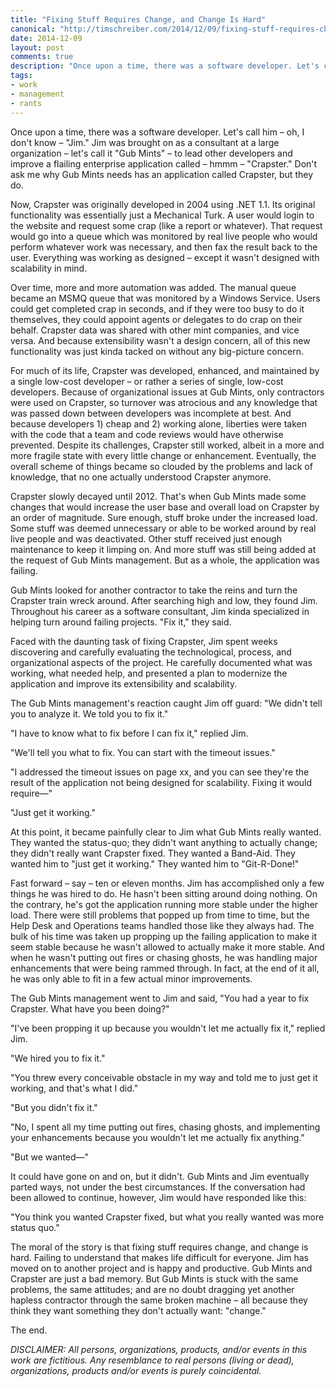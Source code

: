 ```yaml
--- 
title: "Fixing Stuff Requires Change, and Change Is Hard"
canonical: "http://timschreiber.com/2014/12/09/fixing-stuff-requires-change-and-change-is-hard"
date: 2014-12-09
layout: post
comments: true
description: "Once upon a time, there was a software developer. Let's call him &ndash; oh, I don't know &ndash; &quot;Jim.&quot; Jim was brought on as a consultant at a large organization &ndash; let's call it &quot;Gub Mints&quot; &ndash; to lead other..."
tags:
- work
- management
- rants
---
```


Once upon a time, there was a software developer. Let's call him &ndash; oh, I don't know &ndash; &quot;Jim.&quot; Jim was brought on as a consultant at a large organization &ndash; let's call it &quot;Gub Mints&quot; &ndash; to lead other developers and improve a flailing enterprise application called &ndash; hmmm &ndash; &quot;Crapster.&quot; Don't ask me why Gub Mints needs has an application called Crapster, but they do.

Now, Crapster was originally developed in 2004 using .NET 1.1. Its original functionality was essentially just a Mechanical Turk. A user would login to the website and request some crap (like a report or whatever). That request would go into a queue which was monitored by real live people who would perform whatever work was necessary, and then fax the result back to the user. Everything was working as designed &ndash; except it wasn't designed with scalability in mind.

Over time, more and more automation was added. The manual queue became an MSMQ queue that was monitored by a Windows Service. Users could get completed crap in seconds, and if they were too busy to do it themselves, they could appoint agents or delegates to do crap on their behalf. Crapster data was shared with other mint companies, and vice versa. And because extensibility wasn't a design concern, all of this new functionality was just kinda tacked on without any big-picture concern.

For much of its life, Crapster was developed, enhanced, and maintained by a single low-cost developer &ndash; or rather a series of single, low-cost developers. Because of organizational issues at Gub Mints, only contractors were used on Crapster, so turnover was atrocious and any knowledge that was passed down between developers was incomplete at best. And because developers 1) cheap and 2) working alone, liberties were taken with the code that a team and code reviews would have otherwise prevented. Despite its challenges, Crapster still worked, albeit in a more and more fragile state with every little change or enhancement. Eventually, the overall scheme of things became so clouded by the problems and lack of knowledge, that no one actually understood Crapster anymore.

Crapster slowly decayed until 2012. That's when Gub Mints made some changes that would increase the user base and overall load on Crapster by an order of magnitude. Sure enough, stuff broke under the increased load. Some stuff was deemed unnecessary or able to be worked around by real live people and was deactivated. Other stuff received just enough maintenance to keep it limping on. And more stuff was still being added at the request of Gub Mints management. But as a whole, the application was failing.

Gub Mints looked for another contractor to take the reins and turn the Crapster train wreck around. After searching high and low, they found Jim. Throughout his career as a software consultant, Jim kinda specialized in helping turn around failing projects. &quot;Fix it,&quot; they said.

Faced with the daunting task of fixing Crapster, Jim spent weeks discovering and carefully evaluating the technological, process, and organizational aspects of the project. He carefully documented what was working, what needed help, and presented a plan to modernize the application and improve its extensibility and scalability.

The Gub Mints management's reaction caught Jim off guard: &quot;We didn't tell you to analyze it. We told you to fix it.&quot;

&quot;I have to know what to fix before I can fix it,&quot; replied Jim.

&quot;We'll tell you what to fix. You can start with the timeout issues.&quot;

&quot;I addressed the timeout issues on page xx, and you can see they're the result of the application not being designed for scalability. Fixing it would require&mdash;&quot;

&quot;Just get it working.&quot;

At this point, it became painfully clear to Jim what Gub Mints really wanted. They wanted the status-quo; they didn't want anything to actually change; they didn't really want Crapster fixed. They wanted a Band-Aid. They wanted him to &quot;just get it working.&quot; They wanted him to &quot;Git-R-Done!&quot;

Fast forward &ndash; say &ndash; ten or eleven months. Jim has accomplished only a few things he was hired to do. He hasn't been sitting around doing nothing. On the contrary, he's got the application running more stable under the higher load. There were still problems that popped up from time to time, but the Help Desk and Operations teams handled those like they always had. The bulk of his time was taken up propping up the failing application to make it seem stable because he wasn't allowed to actually make it more stable. And when he wasn't putting out fires or chasing ghosts, he was handling major enhancements that were being rammed through. In fact, at the end of it all, he was only able to fit in a few actual minor improvements.

The Gub Mints management went to Jim and said, &quot;You had a year to fix Crapster. What have you been doing?&quot;

&quot;I've been propping it up because you wouldn't let me actually fix it,&quot; replied Jim.

&quot;We hired you to fix it.&quot;

&quot;You threw every conceivable obstacle in my way and told me to just get it working, and that's what I did.&quot;

&quot;But you didn't fix it.&quot;

&quot;No, I spent all my time putting out fires, chasing ghosts, and implementing your enhancements because you wouldn't let me actually fix anything.&quot;

&quot;But we wanted&mdash;&quot;

It could have gone on and on, but it didn't. Gub Mints and Jim eventually parted ways, not under the best circumstances. If the conversation had been allowed to continue, however, Jim would have responded like this:

&quot;You think you wanted Crapster fixed, but what you really wanted was more status quo.&quot;

The moral of the story is that fixing stuff requires change, and change is hard. Failing to understand that makes life difficult for everyone. Jim has moved on to another project and is happy and productive. Gub Mints and Crapster are just a bad memory. But Gub Mints is stuck with the same problems, the same attitudes; and are no doubt dragging yet another hapless contractor through the same broken machine &ndash; all because they think they want something they don't actually want: &quot;change.&quot;

The end.

*DISCLAIMER: All persons, organizations, products, and/or events in this work are fictitious. Any resemblance to real persons (living or dead), organizations, products and/or events is purely coincidental.*